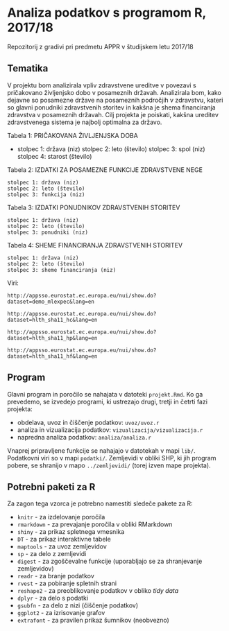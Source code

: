 # Analiza podatkov s programom R, 2017/18

Repozitorij z gradivi pri predmetu APPR v študijskem letu 2017/18

## Tematika

V projektu bom analizirala vpliv zdravstvene ureditve v povezavi s pričakovano življenjsko dobo v posameznih državah. Analizirala bom, kako dejavne so posamezne države na posameznih področjih v zdravstvu, kateri so glavni ponudniki zdravstvenih storitev in kakšna je shema financiranja zdravstva v posameznih državah. Cilj projekta je poiskati, kakšna ureditev zdravstvenega sistema je najbolj optimalna za državo.

Tabela 1: PRIČAKOVANA ŽIVLJENJSKA DOBA

 * stolpec 1: država (niz)
    stolpec 2: leto (število)
    stolpec 3: spol (niz)
    stolpec 4: starost (število)

Tabela 2: IZDATKI ZA POSAMEZNE FUNKCIJE ZDRAVSTVENE NEGE

    stolpec 1: država (niz)
    stolpec 2: leto (število)
    stolpec 3: funkcija (niz)

Tabela 3: IZDATKI PONUDNIKOV ZDRAVSTVENIH STORITEV

    stolpec 1: država (niz)
    stolpec 2: leto (število)
    stolpec 3: ponudniki (niz)

Tabela 4: SHEME FINANCIRANJA ZDRAVSTVENIH STORITEV

    stolpec 1: država (niz)
    stolpec 2: leto (število)
    stolpec 3: sheme financiranja (niz)

Viri:

    http://appsso.eurostat.ec.europa.eu/nui/show.do?dataset=demo_mlexpec&lang=en

    http://appsso.eurostat.ec.europa.eu/nui/show.do?dataset=hlth_sha11_hc&lang=en

    http://appsso.eurostat.ec.europa.eu/nui/show.do?dataset=hlth_sha11_hp&lang=en

    http://appsso.eurostat.ec.europa.eu/nui/show.do?dataset=hlth_sha11_hf&lang=en


## Program

Glavni program in poročilo se nahajata v datoteki `projekt.Rmd`. Ko ga prevedemo,
se izvedejo programi, ki ustrezajo drugi, tretji in četrti fazi projekta:

* obdelava, uvoz in čiščenje podatkov: `uvoz/uvoz.r`
* analiza in vizualizacija podatkov: `vizualizacija/vizualizacija.r`
* napredna analiza podatkov: `analiza/analiza.r`

Vnaprej pripravljene funkcije se nahajajo v datotekah v mapi `lib/`. Podatkovni
viri so v mapi `podatki/`. Zemljevidi v obliki SHP, ki jih program pobere, se
shranijo v mapo `../zemljevidi/` (torej izven mape projekta).

## Potrebni paketi za R

Za zagon tega vzorca je potrebno namestiti sledeče pakete za R:

* `knitr` - za izdelovanje poročila
* `rmarkdown` - za prevajanje poročila v obliki RMarkdown
* `shiny` - za prikaz spletnega vmesnika
* `DT` - za prikaz interaktivne tabele
* `maptools` - za uvoz zemljevidov
* `sp` - za delo z zemljevidi
* `digest` - za zgoščevalne funkcije (uporabljajo se za shranjevanje zemljevidov)
* `readr` - za branje podatkov
* `rvest` - za pobiranje spletnih strani
* `reshape2` - za preoblikovanje podatkov v obliko *tidy data*
* `dplyr` - za delo s podatki
* `gsubfn` - za delo z nizi (čiščenje podatkov)
* `ggplot2` - za izrisovanje grafov
* `extrafont` - za pravilen prikaz šumnikov (neobvezno)

